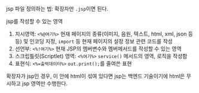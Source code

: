 jsp 파일 정의하는 법: 확장자만 `.jsp`이면 된다.

jsp를 작성할 수 있는 영역
1) 지시영역: `<%@여기%>` 현재 페이지의 종류(이미지, 음원, 텍스트, html, xml, json 등등) 및 인코딩 지정, `import` 등
            현재 페이지의 설정 정보 관련 코드를 작성
2) 선언부: `<%!여기%>` 현재 JSP의 멤버변수와 멤버메서드를 작성할 수 있는 영역
3) 스크립틀릿(Scriptlet) 영역: `<%여기%>` `service()` 메서드의 영역, 로직을 작성함
4) 표현식: `<%=출력데이터%>` `out.print();`를 줄여쓴 표현

확장자가 jsp인 경우, 이 안에 html이 섞여 있다면
jsp는 백엔드 기술이기에 html은 무시하고
jsp 영역만 수행한다.